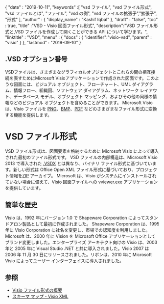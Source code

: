 {
  "date" : "2019-10-11",
  "keywords" :[ "vsd ファイル", "vsd ファイル形式", "vsd ファイルとは", "ファイル", "vsd の例", "vsd ファイルの拡張子","拡張子", "形式" ],
  "author" : {
    "display_name" : "Kashif Iqbal"
},
  "draft" : "false",
  "toc" : true,
  "title" :"VSD - Visio 図面ファイル形式",
  "description":"VSD ファイル形式と,VSD ファイルを作成して開くことができる API について学びます。",
  "linktitle" : "VSD",
  "menu" : {
    "docs" : {
	  "identifier":"visio-vsd",
      "parent" : "visio"
}
},
  "lastmod" : "2019-09-10"
}

## .VSD オプション番号

VSDファイルは、さまざまなグラフィカルオブジェクトとこれらの間の相互接続を表すためにMicrosoft Visioアプリケーションで作成された図面です。このような図面には、ビジュアル オブジェクト、フローチャート、UML ダイアグラム、情報フロー、組織図、ソフトウェア ダイアグラム、ネットワーク レイアウト、データベース モデル、オブジェクト マッピング、およびその他の同様の情報などのビジュアル オブジェクトを含めることができます。 Microsoft Visio は、Visio ファイルを [PNG](/image/png/)、[BMP](/image/bmp/)、[PDF](/pdf/) などのさまざまなファイル形式に変換する機能を提供します。

# VSD ファイル形式 #

VSD ファイル形式は、図面要素を格納するために Microsoft Visio によって導入された最初のファイル形式です。 VSD ファイルの内部構造は、Microsoft Visio 2013 で導入された [.VSDX](/visio/vsdx/) とは異なり、バイナリ ファイル形式に基づいています。新しい形式は Office Open XML ファイル形式に基づいており、プロジェクト情報を[ZIP](/compression/zip/) アーカイブ。 Microsoft は、Visio がシステムにインストールされていない場合に備えて、Visio 図面ファイルへの vviewer.exe アプリケーションを提供しています。

## 簡単な歴史 ##

Visio は、1992 年にバージョン 1.0 で Shapeware Corporation によってスタンドアロン製品として最初に作成されました。 Shapeware Corporation は、1995 年に Visio Corporation に社名を変更し、市場での認知度を利用しました。 Microsoft は、2000 年に Vision を Microsoft Office アプリケーションとしてブランド変更しました。エンタープライズ アーキテクト向けの Visio は、2003 年と 2005 年に Visual Studio .NET と共に導入されました。Visio 2007 は 2006 年 11 月 30 日にリリースされました。リボンは、2010 年に Microsoft Visio によってユーザー インターフェイスに導入されました。

## 参照 ##

* [Visio ファイル形式の概要](https://learn.microsoft.com/en-us/office/client-developer/visio/introduction-to-the-visio-file-formatvsdx)
* [スキーマ マップ - Visio XML](https://learn.microsoft.com/en-us/office/client-developer/visio/schema-mapvisio-xml)

